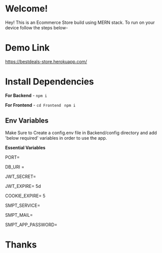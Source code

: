 # Welcome!

Hey! This is an Ecommerce Store build using MERN stack.
To run on your device follow the steps below-

# Demo Link

https://bestdeals-store.herokuapp.com/

# Install Dependencies

**For Backend** - `npm i`

**For Frontend** - `cd Frontend` ` npm i`

## Env Variables

Make Sure to Create a config.env file in Backend/config directory and add 'below required' variables in order to use the app.

**Essential Variables**

PORT=

DB_URI =

JWT_SECRET=

JWT_EXPIRE= 5d

COOKIE_EXPIRE= 5

SMPT_SERVICE=

SMPT_MAIL=

SMPT_APP_PASSWORD=

# Thanks
